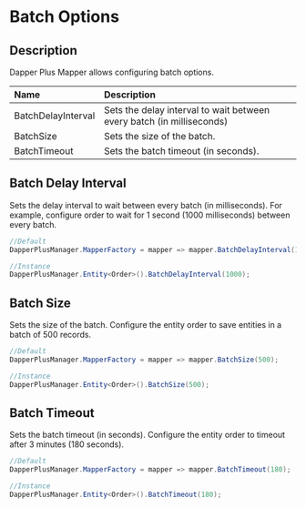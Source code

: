 # Batch Options

## Description

Dapper Plus Mapper allows configuring batch options.

| Name	   | Description |
| :--------| :-----------|
|BatchDelayInterval	|Sets the delay interval to wait between every batch (in milliseconds)|
|BatchSize	|Sets the size of the batch.|
|BatchTimeout	|Sets the batch timeout (in seconds).|

## Batch Delay Interval

Sets the delay interval to wait between every batch (in milliseconds). For example, configure order to wait for 1 second (1000 milliseconds) between every batch.


```csharp
//Default
DapperPlusManager.MapperFactory = mapper => mapper.BatchDelayInterval(1000);

//Instance
DapperPlusManager.Entity<Order>().BatchDelayInterval(1000);
```

## Batch Size

Sets the size of the batch. Configure the entity order to save entities in a batch of 500 records.


```csharp
//Default
DapperPlusManager.MapperFactory = mapper => mapper.BatchSize(500);

//Instance
DapperPlusManager.Entity<Order>().BatchSize(500);
```

## Batch Timeout

Sets the batch timeout (in seconds). Configure the entity order to timeout after 3 minutes (180 seconds).


```csharp
//Default
DapperPlusManager.MapperFactory = mapper => mapper.BatchTimeout(180);

//Instance
DapperPlusManager.Entity<Order>().BatchTimeout(180);
```

